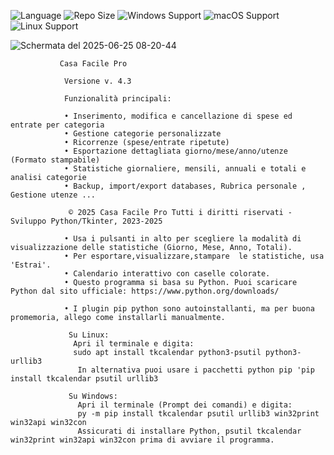 ![Language](https://img.shields.io/badge/language-Python-F7DF1E?logo=python&logoColor=black) ![Repo Size](https://img.shields.io/github/repo-size/Renato-4132/Casa-Facile) ![Windows Support](https://img.shields.io/badge/Windows-✔️-blue?logo=windows) ![macOS Support](https://img.shields.io/badge/macOS-✔️-lightgrey?logo=apple)
![Linux Support](https://img.shields.io/badge/Linux-✔️-yellow?logo=linux)

![Schermata del 2025-06-25 08-20-44](https://github.com/user-attachments/assets/31dbf777-6334-4d8c-83af-d62501a4d650)

               Casa Facile Pro
               
                Versione v. 4.3
                
                Funzionalità principali:
                
                • Inserimento, modifica e cancellazione di spese ed entrate per categoria
                • Gestione categorie personalizzate
                • Ricorrenze (spese/entrate ripetute)
                • Esportazione dettagliata giorno/mese/anno/utenze (Formato stampabile)
                • Statistiche giornaliere, mensili, annuali e totali e analisi categorie
                • Backup, import/export databases, Rubrica personale , Gestione utenze ...
              
                 © 2025 Casa Facile Pro Tutti i diritti riservati - Sviluppo Python/Tkinter, 2023-2025
              
                • Usa i pulsanti in alto per scegliere la modalità di visualizzazione delle statistiche (Giorno, Mese, Anno, Totali).
                • Per esportare,visualizzare,stampare  le statistiche, usa 'Estrai'.
                • Calendario interattivo con caselle colorate.
                • Questo programma si basa su Python. Puoi scaricare Python dal sito ufficiale: https://www.python.org/downloads/
                
                • I plugin pip python sono autoinstallanti, ma per buona promemoria, allego come installarli manualmente. 
                 
                 Su Linux:
                  Apri il terminale e digita:
                  sudo apt install tkcalendar python3-psutil python3-urllib3
                   In alternativa puoi usare i pacchetti python pip 'pip install tkcalendar psutil urllib3
                   
                 Su Windows:
                   Apri il terminale (Prompt dei comandi) e digita:
                   py -m pip install tkcalendar psutil urllib3 win32print win32api win32con
                   Assicurati di installare Python, psutil tkcalendar win32print win32api win32con prima di avviare il programma.
